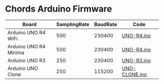 # Chords Arduino Firmware

| Board | SamplingRate | BaudRate | Code |
| ----- | ------------ | -------- | ---- |
| Arduino UNO R4 WiFi | 500 | 230400 | [UNO-R4.ino](UNO-R4/UNO-R4.ino) |
| Arduino UNO R4 Minima | 500 | 230400 | [UNO-R4.ino](UNO-R4/UNO-R4.ino) |
| Arduino UNO R3 | 250 | 230400 | [UNO-R3.ino](UNO-R3/UNO-R3.ino) |
| Arduino UNO Clone | 250 | 115200 | [UNO-CLONE.ino](UNO-CLONE/UNO-CLONE.ino) |